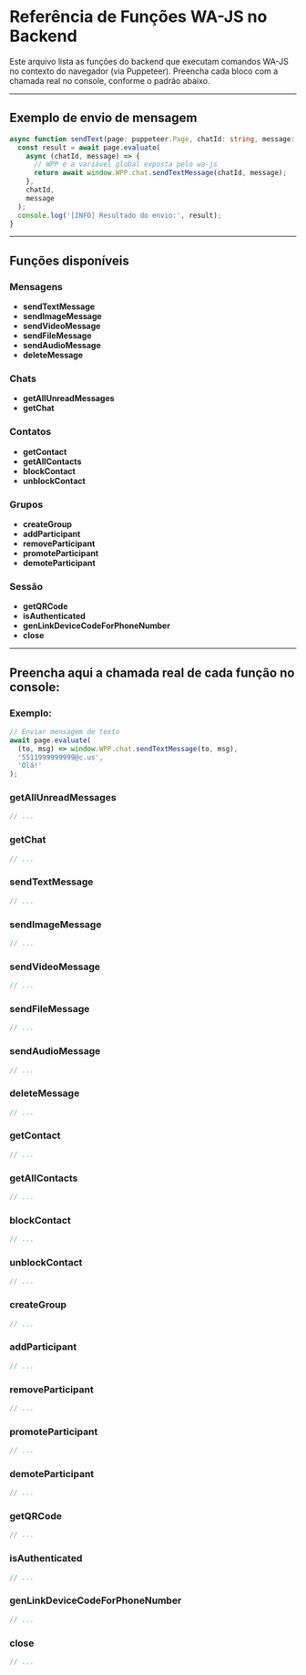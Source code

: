 # Referência de Funções WA-JS no Backend

Este arquivo lista as funções do backend que executam comandos WA-JS no contexto do navegador (via Puppeteer). Preencha cada bloco com a chamada real no console, conforme o padrão abaixo.

---

## Exemplo de envio de mensagem

```ts
async function sendText(page: puppeteer.Page, chatId: string, message: string) {
  const result = await page.evaluate(
    async (chatId, message) => {
      // WPP é a variável global exposta pelo wa-js
      return await window.WPP.chat.sendTextMessage(chatId, message);
    },
    chatId,
    message
  );
  console.log('[INFO] Resultado do envio:', result);
}
```

---

## Funções disponíveis

### Mensagens

- **sendTextMessage**
- **sendImageMessage**
- **sendVideoMessage**
- **sendFileMessage**
- **sendAudioMessage**
- **deleteMessage**

### Chats

- **getAllUnreadMessages**
- **getChat**

### Contatos

- **getContact**
- **getAllContacts**
- **blockContact**
- **unblockContact**

### Grupos

- **createGroup**
- **addParticipant**
- **removeParticipant**
- **promoteParticipant**
- **demoteParticipant**

### Sessão

- **getQRCode**
- **isAuthenticated**
- **genLinkDeviceCodeForPhoneNumber**
- **close**

---

## Preencha aqui a chamada real de cada função no console:

### Exemplo:

```ts
// Enviar mensagem de texto
await page.evaluate(
  (to, msg) => window.WPP.chat.sendTextMessage(to, msg),
  '5511999999999@c.us',
  'Olá!'
);
```

### getAllUnreadMessages

```ts
// ...
```

### getChat

```ts
// ...
```

### sendTextMessage

```ts
// ...
```

### sendImageMessage

```ts
// ...
```

### sendVideoMessage

```ts
// ...
```

### sendFileMessage

```ts
// ...
```

### sendAudioMessage

```ts
// ...
```

### deleteMessage

```ts
// ...
```

### getContact

```ts
// ...
```

### getAllContacts

```ts
// ...
```

### blockContact

```ts
// ...
```

### unblockContact

```ts
// ...
```

### createGroup

```ts
// ...
```

### addParticipant

```ts
// ...
```

### removeParticipant

```ts
// ...
```

### promoteParticipant

```ts
// ...
```

### demoteParticipant

```ts
// ...
```

### getQRCode

```ts
// ...
```

### isAuthenticated

```ts
// ...
```

### genLinkDeviceCodeForPhoneNumber

```ts
// ...
```

### close

```ts
// ...
```
